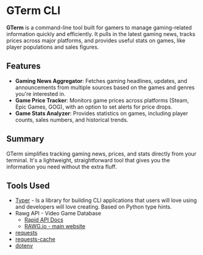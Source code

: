 # GTerm CLI

**GTerm** is a command-line tool built for gamers to manage gaming-related information quickly and efficiently. It pulls in the latest gaming news, tracks prices across major platforms, and provides useful stats on games, like player populations and sales figures.

## Features
- **Gaming News Aggregator**: Fetches gaming headlines, updates, and announcements from multiple sources based on the games and genres you're interested in.
- **Game Price Tracker**: Monitors game prices across platforms (Steam, Epic Games, GOG), with an option to set alerts for price drops.
- **Game Stats Analyzer**: Provides statistics on games, including player counts, sales numbers, and historical trends.

## Summary
GTerm simplifies tracking gaming news, prices, and stats directly from your terminal. It's a lightweight, straightforward tool that gives you the information you need without the extra fluff.

## Tools Used

- [Typer](https://typer.tiangolo.com/) - Is a library for building CLI applications that users will love using and developers will love creating. Based on Python type hints.
- Rawg API - Video Game Database
    - [Rapid API Docs](https://rapidapi.com/accujazz/api/rawg-video-games-database)
    - [RAWG.io - main website](https://rawg.io/)
- [requests](https://requests.readthedocs.io/en/latest/)
- [requests-cache](https://requests-cache.readthedocs.io/en/stable/index.html)
- [dotenv](https://github.com/theskumar/python-dotenv)